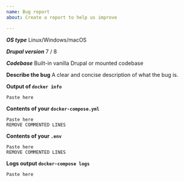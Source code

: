```yaml
---
name: Bug report
about: Create a report to help us improve

---
```


***OS type***
Linux/Windows/macOS

***Drupal version***
7 / 8

***Codebase***
Built-in vanilla Drupal or mounted codebase

**Describe the bug**
A clear and concise description of what the bug is.

**Output of `docker info`**
```
Paste here
```

**Contents of your `docker-compose.yml`**
```
Paste here
REMOVE COMMENTED LINES
```

**Contents of your `.env`**
```
Paste here
REMOVE COMMENTED LINES
```

**Logs output `docker-compose logs`**
```
Paste here
```
